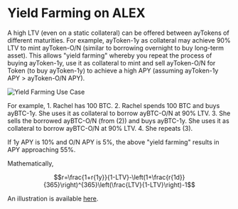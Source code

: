 # Yield Farming on ALEX

A high LTV \(even on a static collateral\) can be offered between ayTokens of different maturities. For example, ayToken-1y as collateral may achieve 90% LTV to mint ayToken-O/N \(similar to borrowing overnight to buy long-term asset\). This allows "yield farming" whereby you repeat the process of buying ayToken-1y, use it as collateral to mint and sell ayToken-O/N for Token \(to buy ayToken-1y\) to achieve a high APY \(assuming ayToken-1y APY &gt; ayToken-O/N APY\).

![Yield Farming Use Case](https://raw.githubusercontent.com/alexgo-io/alex-v1/main/diagrams/use-case-yield-farming.svg)

For example, 1. Rachel has 100 BTC. 2. Rachel spends 100 BTC and buys ayBTC-1y. She uses it as collateral to borrow ayBTC-O/N at 90% LTV. 3. She sells the borrowed ayBTC-O/N \(from \(2\)\) and buys ayBTC-1y. She uses it as collateral to borrow ayBTC-O/N at 90% LTV. 4. She repeats \(3\).

If 1y APY is 10% and O/N APY is 5%, the above "yield farming" results in APY approaching 55%.

Mathematically,

$$r=\frac{1+r{1y}}{1-LTV}-\left(1+\frac{r{1d}}{365}\right)^{365}\left(\frac{LTV}{1-LTV}\right)-1$$

An illustration is available [here](https://docs.google.com/spreadsheets/d/1L-52KHFl7O_h22Fg4gpZKczdPEXuAt5yAh2gX3BQP58/edit?usp=sharing).

